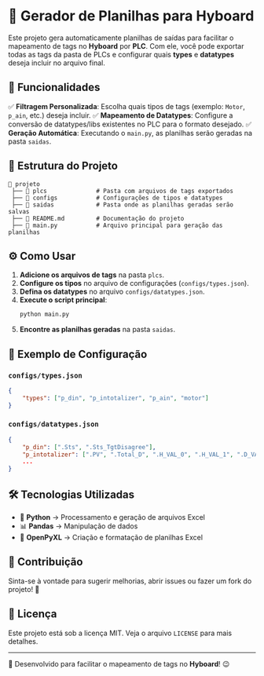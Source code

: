 # 🚀 Gerador de Planilhas para Hyboard

Este projeto gera automaticamente planilhas de saídas para facilitar o mapeamento de tags no **Hyboard** por **PLC**. Com ele, você pode exportar todas as tags da pasta de PLCs e configurar quais **types** e **datatypes** deseja incluir no arquivo final.

## 📌 Funcionalidades

✅ **Filtragem Personalizada**: Escolha quais tipos de tags (exemplo: `Motor`, `p_ain`, etc.) deseja incluir.
✅ **Mapeamento de Datatypes**: Configure a conversão de datatypes/libs existentes no PLC para o formato desejado.
✅ **Geração Automática**: Executando o `main.py`, as planilhas serão geradas na pasta `saidas`.

## 📂 Estrutura do Projeto

```
📁 projeto
 ├── 📁 plcs              # Pasta com arquivos de tags exportados
 ├── 📁 configs           # Configurações de tipos e datatypes
 ├── 📁 saidas            # Pasta onde as planilhas geradas serão salvas
 ├── 📝 README.md         # Documentação do projeto
 ├── 🐍 main.py           # Arquivo principal para geração das planilhas
```

## ⚙️ Como Usar

1. **Adicione os arquivos de tags** na pasta `plcs`.
2. **Configure os tipos** no arquivo de configurações (`configs/types.json`).
3. **Defina os datatypes** no arquivo `configs/datatypes.json`.
4. **Execute o script principal**:
   ```bash
   python main.py
   ```
5. **Encontre as planilhas geradas** na pasta `saidas`.

## 📌 Exemplo de Configuração

### `configs/types.json`
```json
{
    "types": ["p_din", "p_intotalizer", "p_ain", "motor"]
}
```

### `configs/datatypes.json`
```json
{
    "p_din": [".Sts", ".Sts_TgtDisagree"],
    "p_intotalizer": [".PV", ".Total_D", ".H_VAL_0", ".H_VAL_1", ".D_VAL_0", ".D_VAL_1", ".M_VAL_0", ".M_VAL_1"]
    ...
}
```

## 🛠 Tecnologias Utilizadas

- 🐍 **Python** → Processamento e geração de arquivos Excel
- 📊 **Pandas** → Manipulação de dados
- 📄 **OpenPyXL** → Criação e formatação de planilhas Excel

## 🤝 Contribuição

Sinta-se à vontade para sugerir melhorias, abrir issues ou fazer um fork do projeto! 🚀

## 📜 Licença

Este projeto está sob a licença MIT. Veja o arquivo `LICENSE` para mais detalhes.

---
🔹 Desenvolvido para facilitar o mapeamento de tags no **Hyboard**! 😉

